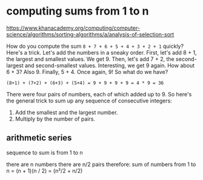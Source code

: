 # computing sums from 1 to n
https://www.khanacademy.org/computing/computer-science/algorithms/sorting-algorithms/a/analysis-of-selection-sort

How do you compute the sum `8 + 7 + 6 + 5 + 4 + 3 + 2 + 1` quickly? Here's a trick. Let's add the numbers in a sneaky order. First, let's add 8 + 1, the largest and smallest values. We get 9. Then, let's add 7 + 2, the second-largest and second-smallest values. Interesting, we get 9 again. How about 6 + 3? Also 9. Finally, 5 + 4. Once again, 9! So what do we have?

`(8+1) + (7+2) + (6+3) + (5+4) = 9 + 9 + 9 + 9 = 4 * 9 = 36`

There were four pairs of numbers, each of which added up to 9. So here's the general trick to sum up any sequence of consecutive integers:
1. Add the smallest and the largest number.
2. Multiply by the number of pairs.

## arithmetic series
sequence to sum is from 1 to n

there are n numbers
there are n/2 pairs
therefore: sum of numbers from 1 to n = (n + 1)(n / 2) = (n²/2 + n/2)